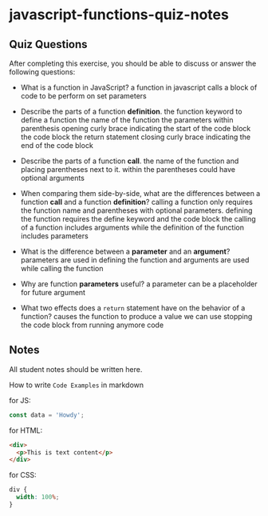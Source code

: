 # javascript-functions-quiz-notes

## Quiz Questions

After completing this exercise, you should be able to discuss or answer the following questions:

- What is a function in JavaScript?
  a function in javascript calls a block of code to be perform on set parameters

- Describe the parts of a function **definition**.
  the function keyword to define a function
  the name of the function
  the parameters within parenthesis
  opening curly brace indicating the start of the code block
  the code block
  the return statement
  closing curly brace indicating the end of the code block

- Describe the parts of a function **call**.
  the name of the function and placing parentheses next to it. within the parentheses could have optional arguments

- When comparing them side-by-side, what are the differences between a function **call** and a function **definition**?
  calling a function only requires the function name and parentheses with optional parameters. defining the function requires the define keyword and the code block
  the calling of a function includes arguments while the definition of the function includes parameters

- What is the difference between a **parameter** and an **argument**?
  parameters are used in defining the function and arguments are used while calling the function

- Why are function **parameters** useful?
  a parameter can be a placeholder for future argument

- What two effects does a `return` statement have on the behavior of a function?
  causes the function to produce a value we can use
  stopping the code block from running anymore code

## Notes

All student notes should be written here.

How to write `Code Examples` in markdown

for JS:

```javascript
const data = 'Howdy';
```

for HTML:

```html
<div>
  <p>This is text content</p>
</div>
```

for CSS:

```css
div {
  width: 100%;
}
```
